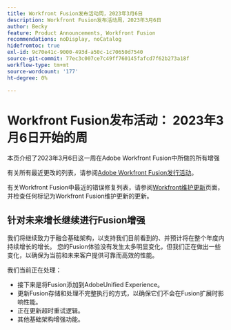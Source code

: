 ```yaml
---
title: Workfront Fusion发布活动周，2023年3月6日
description: Workfront Fusion发布活动周，2023年3月6日
author: Becky
feature: Product Announcements, Workfront Fusion
recommendations: noDisplay, noCatalog
hidefromtoc: true
exl-id: 9c70e41c-9000-493d-a50c-1c70650d7540
source-git-commit: 77ec3c007ce7c49ff760145fafcd7f62b273a18f
workflow-type: tm+mt
source-wordcount: '177'
ht-degree: 0%

---
```


# Workfront Fusion发布活动： 2023年3月6日开始的周

本页介绍了2023年3月6日这一周在Adobe Workfront Fusion中所做的所有增强

有关所有最近更改的列表，请参阅[Adobe Workfront Fusion发行活动](/help/workfront-fusion/fusion-product-releases/fusion-release-activity.md)。

有关Workfront Fusion中最近的错误修复列表，请参阅[Workfront维护更新](https://experienceleague.adobe.com/docs/workfront-known-issues/releases/current-updates.html)页面，并检查任何标记为Workfront Fusion维护更新的更新。

## 针对未来增长继续进行Fusion增强

我们将继续致力于融合基础架构，以支持我们目前看到的、并预计将在整个年度内持续增长的增长。 您的Fusion体验没有发生太多明显变化，但我们正在做出一些变化，以确保为当前和未来客户提供可靠而高效的性能。

我们当前正在处理：

* 接下来是将Fusion添加到AdobeUnified Experience。
* 更新Fusion存储和处理不完整执行的方式，以确保它们不会在Fusion扩展时影响性能。
* 正在更新超时重试逻辑。
* 其他基础架构增强功能。
